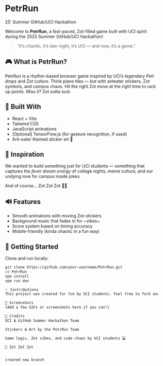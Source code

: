 # PetrRun

25' Summer GitHub/UCI Hackathon

Welcome to **PetrRun**, a fast-paced, Zot-filled game built with UCI spirit during the 2025 Summer GitHub/UCI Hackathon!

> "It’s chaotic, it’s late-night, it’s UCI — and now, it’s a game."

## 🎮 What is PetrRun?

PetrRun is a rhythm-based browser game inspired by UCI’s legendary _Petr drops_ and _Zot culture_. Think piano tiles — but with anteater stickers, Zot symbols, and campus chaos. Hit the right Zot move at the right time to rack up points. Miss it? Zot outta luck.

## 🔧 Built With

- React + Vite
- Tailwind CSS
- JavaScript animations
- [Optional] TensorFlow.js (for gesture recognition, if used)
- Ant-eater themed sticker art 🎨

## 🧠 Inspiration

We wanted to build something just for UCI students — something that captures the _fever dream energy_ of college nights, meme culture, and our undying love for campus inside jokes.

And of course… Zot Zot Zot 🐜💥

## 🔊 Features

- Smooth animations with moving Zot-stickers
- Background music that fades in for ~vibes~
- Score system based on timing accuracy
- Mobile-friendly (kinda chaotic in a fun way)

## 🚀 Getting Started

Clone and run locally:

```bash
git clone https://github.com/your-username/PetrRun.git
cd PetrRun
npm install
npm run dev

✨ Contributions
This project was created for fun by UCI students. Feel free to fork and contribute, or just play around with it!

📸 Screenshots
(Add a few GIFs or screenshots here if you can!)

🤝 Credits
UCI & GitHub Summer Hackathon Team

Stickers & Art by the PetrRun Team

Game logic, Zot vibes, and code chaos by UCI students 💻

🐜 Zot Zot Zot


created new branch
```
